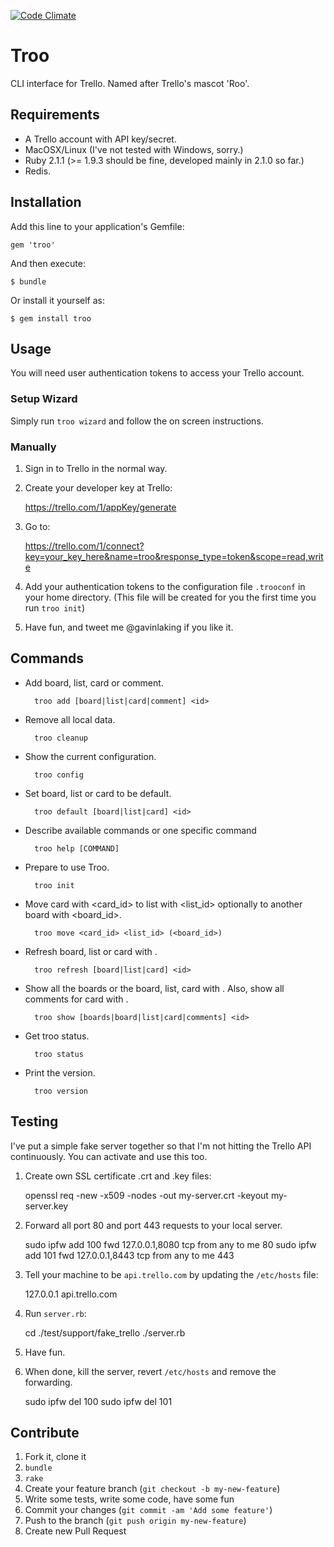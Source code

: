 [![Code Climate](https://codeclimate.com/github/gavinlaking/troo.png)](https://codeclimate.com/github/gavinlaking/troo)

# Troo

CLI interface for Trello. Named after Trello's mascot 'Roo'.

## Requirements

- A Trello account with API key/secret.
- MacOSX/Linux (I've not tested with Windows, sorry.)
- Ruby 2.1.1 (>= 1.9.3 should be fine, developed mainly in 2.1.0 so far.)
- Redis.

## Installation

Add this line to your application's Gemfile:

    gem 'troo'

And then execute:

    $ bundle

Or install it yourself as:

    $ gem install troo

## Usage

You will need user authentication tokens to access your Trello account.

### Setup Wizard

Simply run `troo wizard` and follow the on screen instructions.

### Manually

1) Sign in to Trello in the normal way.

2) Create your developer key at Trello:

    https://trello.com/1/appKey/generate

3) Go to:

    https://trello.com/1/connect?key=your_key_here&name=troo&response_type=token&scope=read,write

4) Add your authentication tokens to the configuration file `.trooconf` in your home directory. (This file will be created for you the first time you run `troo init`)

5) Have fun, and tweet me @gavinlaking if you like it.

## Commands

- Add board, list, card or comment.

        troo add [board|list|card|comment] <id>

- Remove all local data.

        troo cleanup

- Show the current configuration.

        troo config

- Set board, list or card to be default.

        troo default [board|list|card] <id>

- Describe available commands or one specific command

        troo help [COMMAND]

- Prepare to use Troo.

        troo init

- Move card with <card_id> to list with <list_id> optionally to another board with <board_id>.

        troo move <card_id> <list_id> (<board_id>)

- Refresh board, list or card with <id>.

        troo refresh [board|list|card] <id>

- Show all the boards or the board, list, card with <id>. Also, show all comments for card with <id>.

        troo show [boards|board|list|card|comments] <id>

- Get troo status.

        troo status

- Print the version.

        troo version

## Testing

I've put a simple fake server together so that I'm not hitting the Trello API continuously. You can activate and use this too.

1) Create own SSL certificate .crt and .key files:

    openssl req -new -x509 -nodes -out my-server.crt -keyout my-server.key

2) Forward all port 80 and port 443 requests to your local server.

    sudo ipfw add 100 fwd 127.0.0.1,8080 tcp from any to me 80
    sudo ipfw add 101 fwd 127.0.0.1,8443 tcp from any to me 443

3) Tell your machine to be `api.trello.com` by updating the `/etc/hosts` file:

    127.0.0.1 api.trello.com

4) Run `server.rb`:

    cd ./test/support/fake_trello
    ./server.rb

5) Have fun.

6) When done, kill the server, revert `/etc/hosts` and remove the forwarding.

    sudo ipfw del 100
    sudo ipfw del 101

## Contribute

1. Fork it, clone it
2. `bundle`
3. `rake`
4. Create your feature branch (`git checkout -b my-new-feature`)
5. Write some tests, write some code, have some fun
6. Commit your changes (`git commit -am 'Add some feature'`)
7. Push to the branch (`git push origin my-new-feature`)
8. Create new Pull Request

